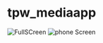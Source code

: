 # tpw_mediaapp

![FullSCreen](https://github.com/emexbazz/tpw_mediaapp/blob/master/image/pcfullscreen.png)
![phone Screen](https://github.com/emexbazz/tpw_mediaapp/blob/master/image/anotherphone.png)
